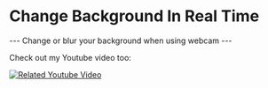 #  Change Background In Real Time
--- Change or blur your background when using webcam ---

Check out my Youtube video too:

[![Related Youtube Video](https://img.youtube.com/vi/kVckWiPSxcs/0.jpg)](https://www.youtube.com/watch?v=kVckWiPSxcs)

